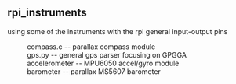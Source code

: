 rpi_instruments
----------------------

using some of the instruments with the rpi general input-output pins

<dl>
<dd>compass.c -- parallax compass module</dd>
<dd>gps.py  -- general gps parser focusing on GPGGA</dd>
<dd>accelerometer -- MPU6050 accel/gyro module</dd>
<dd>barometer -- parallax MS5607 barometer</dd>
</dl>
